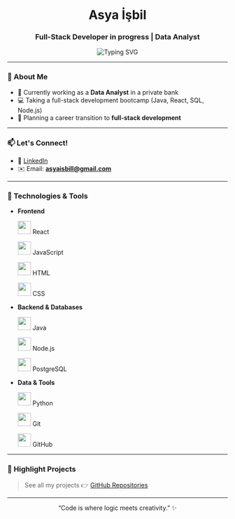 <h1 align="center">Asya İşbil</h1>
<h3 align="center">Full-Stack Developer in progress | Data Analyst</h3>

<p align="center">
  <img src="https://readme-typing-svg.demolab.com?font=Fira+Code&pause=1000&center=true&vCenter=true&width=435&color=a855f7&lines=Full-Stack+Developer+in+progress;Data+Analyst+%7C+SQL+%7C+Python;React+%7C+Java+%7C+PostgreSQL" alt="Typing SVG" />
</p>

---

### 💼 About Me
  
- 🏦 Currently working as a **Data Analyst** in a private bank  
- 💻 Taking a full-stack development bootcamp (Java, React, SQL, Node.js)  
- 🎯 Planning a career transition to **full-stack development**    

---

### 📫 Let's Connect!

- 💼 [LinkedIn](https://www.linkedin.com/in/asya-isbil)
- ✉️ Email: **asyaisbill@gmail.com**

---

### 🚀 Technologies & Tools

- **Frontend**
  
  <img src="https://cdn.jsdelivr.net/gh/devicons/devicon/icons/react/react-original.svg" width="30" /> React
  
  <img src="https://cdn.jsdelivr.net/gh/devicons/devicon/icons/javascript/javascript-original.svg" width="30" /> JavaScript
  
  <img src="https://cdn.jsdelivr.net/gh/devicons/devicon/icons/html5/html5-original.svg" width="30" /> HTML
  
  <img src="https://cdn.jsdelivr.net/gh/devicons/devicon/icons/css3/css3-original.svg" width="30" /> CSS  

- **Backend & Databases**
  
  <img src="https://cdn.jsdelivr.net/gh/devicons/devicon/icons/java/java-original.svg" width="30" /> Java
  
  <img src="https://cdn.jsdelivr.net/gh/devicons/devicon/icons/nodejs/nodejs-original.svg" width="30" /> Node.js
  
  <img src="https://cdn.jsdelivr.net/gh/devicons/devicon/icons/postgresql/postgresql-original.svg" width="30" /> PostgreSQL 

- **Data & Tools**
  
  <img src="https://cdn.jsdelivr.net/gh/devicons/devicon/icons/python/python-original.svg" width="30" /> Python
   
  <img src="https://cdn.jsdelivr.net/gh/devicons/devicon/icons/git/git-original.svg" width="30" /> Git
  
  <img src="https://cdn.jsdelivr.net/gh/devicons/devicon/icons/github/github-original.svg" width="30" /> GitHub  

---

### 📌 Highlight Projects

> See all my projects 👉 [GitHub Repositories](https://github.com/asyaisbil?tab=repositories)

---

<p align="center">
  “Code is where logic meets creativity.” ✨
</p>
